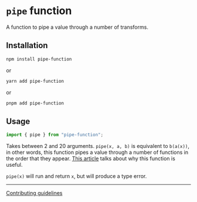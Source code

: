 # `pipe` function

A function to pipe a value through a number of transforms.

## Installation

```bash
npm install pipe-function
```

or

```bash
yarn add pipe-function
```

or

```bash
pnpm add pipe-function
```

## Usage

```ts
import { pipe } from "pipe-function";
```

Takes between 2 and 20 arguments. `pipe(x, a, b)` is equivalent to `b(a(x))`, in other words, this function pipes a value through a number of functions in the order that they appear. [This article](https://dev.to/ivan7237d/i-ve-used-the-pipe-function-2-560-times-and-i-can-tell-you-it-s-good-4aal) talks about why this function is useful.

`pipe(x)` will run and return `x`, but will produce a type error.

---

[Contributing guidelines](https://github.com/ivan7237d/pipe-function/blob/master/.github/CONTRIBUTING.md)
